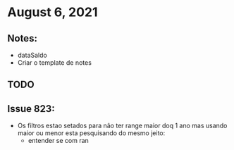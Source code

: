 # August 6, 2021

## Notes:
- dataSaldo
- Criar o template de notes

## TODO



## Issue 823:
- Os filtros estao setados para não ter range maior doq 1 ano mas usando maior ou menor esta pesquisando do mesmo jeito:
  - entender se com ran